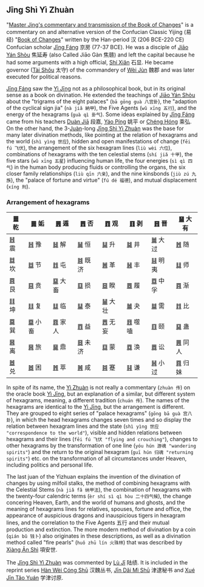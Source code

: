 ## Jīng Shì Yì Zhuàn

"[Master Jing's commentary and transmission of the Book of Changes](https://ctext.org/jingshi-yizhuan)" is a commentary on and alternative version of the Confucian Classic Yijing (易经) "[Book of Changes](README.md)" written by the Han-period 汉 (206 BCE-220 CE) Confucian scholar [Jīng Fáng](https://en.wikipedia.org/wiki/Jing_Fang) 京房 (77-37 BCE). He was a disciple of [Jiāo Yán Shòu](https://zh.wikipedia.org/zh-tw/焦贛) 焦延寿 (also Called Jiāo Gàn 焦赣) and left the capital because he had some arguments with a high official, [Shí Xiǎn](https://zh.wikipedia.org/wiki/石顯) 石显. He became governor ([Tài Shǒu](https://zh.wikipedia.org/zh-tw/太守) 太守) of the commandery of [Wèi Jùn](https://en.wikipedia.org/wiki/Wei_Commandery) 魏郡 and was later executed for political reasons.

[Jīng Fáng](https://en.wikipedia.org/wiki/Jing_Fang) saw the [Yì Jīng](README.md) not as a philosophical book, but in its original sense as a book on divination. He extended the teachings of [Jiāo Yán Shòu](https://zh.wikipedia.org/zh-tw/焦贛) about the "trigrams of the eight palaces" (`bā gōng guà 八宫卦`), the "adaption of the cyclical sign jia" (`nà jiǎ 納甲`), the Five Agents (`wǔ xīng 五行`), and the energy of the hexagrams (`guà qì 卦气`). Some ideas explained by [Jīng Fáng](https://en.wikipedia.org/wiki/Jing_Fang) came from his teachers [Duàn Jiā](https://ctext.org/wiki.pl?if=gb&chapter=721908&remap=gb#) 段嘉, [Yáo Píng](https://baike.baidu.com/item/姚平/57064) 姚平 or [Chéng Hóng](https://www.cidianwang.com/lishi/renwu/2/73362zv.htm) 乘弘. On the other hand, the 3-[Juàn](https://ctext.org/dictionary.pl?if=en&char=卷)-long [Jīng Shì Yì Zhuàn](https://ctext.org/jingshi-yizhuan) was the base for many later divination methods, like pointing at the relation of hexagrams and the world (`shì yìng 世应`), hidden and open manifestations of change (`fēi fú 飞伏`), the arrangement of the six hexagram lines (`liù wèi 六位`), combinations of hexagrams with the ten celestial stems (`shí jiǎ 十甲`), the five stars (`wǔ xīng 五星`) influencing human life, the four energies (`sì qì 四气`) in the human body producing fluids or controlling the organs, the six closer family relationships (`liù qīn 六亲`), and the nine kinsbonds (`jiù zú 九族`), the "palace of fortune and virtue" (`fú dé 福德`), and mutual displacement (`xíng 刑`).

### Arrangement of hexagrams

| [䷀](jing/qian.md#1) 乾 | [䷫](jing/qian.md#44) 姤 | [䷠](jing/qian.md#33) 遁 | [䷋](jing/qian.md#12) 否 | [䷓](jing/qian.md#20) 观 | [䷖](jing/qian.md#23) 剥 | [䷢](jing/qian.md#35) 晋 | [䷍](jing/qian.md#14) 大有 |
|---|---|---|---|---|---|---|---|
| [䷲](jing/zhen.md#51) 震 | [䷏](jing/zhen.md#16) 豫 | [䷧](jing/zhen.md#40) 解 | [䷟](jing/zhen.md#32) 恒 | [䷭](jing/zhen.md#46) 升 | [䷯](jing/zhen.md#48) 井 | [䷛](jing/zhen.md#28) 大过 | [䷐](jing/zhen.md#17) 随 |
| [䷜](jing/kan.md#29) 坎 | [䷻](jing/kan.md#60) 节 | [䷂](jing/kan.md#3) 屯 | [䷾](jing/kan.md#63) 既济 | [䷰](jing/kan.md#49) 革 | [䷶](jing/kan.md#55) 丰 | [䷣](jing/kan.md#36) 明夷 | [䷆](jing/kan.md#7) 师 |
| [䷴](jing/gen.md#52) 艮 | [䷕](jing/gen.md#22) 贲 | [䷙](jing/gen.md#26) 大畜 | [䷨](jing/gen.md#41) 损 | [䷥](jing/gen.md#38) 睽 | [䷉](jing/gen.md#10) 履 | [䷼](jing/gen.md#61) 中孚 | [䷴](jing/gen.md#53) 渐 |
| [䷁](jing/kun.md#2) 坤 | [䷗](jing/kun.md#24) 复 | [䷒](jing/kun.md#19) 临 | [䷊](jing/kun.md#11) 泰 | [䷡](jing/kun.md#34) 大壮 | [䷪](jing/kun.md#43) 夬 | [䷄](jing/kun.md#5) 需 | [䷇](jing/kun.md#8) 比 |
| [䷸](jing/xun.md#57) 巽 | [䷈](jing/xun.md#9) 小畜 | [䷤](jing/xun.md#37) 家人 | [䷩](jing/xun.md#42) 益 | [䷘](jing/xun.md#25) 无妄 | [䷔](jing/xun.md#21) 噬嗑 | [䷚](jing/xun.md#27) 颐 | [䷑](jing/xun.md#18) 蛊  |
| [䷝](jing/li.md#30) 离 | [䷷](jing/li.md#56) 旅 | [䷱](jing/li.md#50) 鼎 | [䷿](jing/li.md#64) 未济 | [䷃](jing/li.md#4) 蒙 | [䷺](jing/li.md#59) 涣 | [䷅](jing/li.md#6) 讼 | [䷌](jing/li.md#13) 同人 |
| [䷹](jing/dui.md#58) 兑 | [䷮](jing/dui.md#47) 困 | [䷬](jing/dui.md#45) 萃 | [䷞](jing/dui.md#31) 咸 | [䷦](jing/dui.md#39) 蹇 | [䷎](jing/dui.md#15) 谦 | [䷽](jing/dui.md#62) 小过 | [䷴](jing/dui.md#54) 归妹 |

In spite of its name, the [Yì Zhuàn](https://ctext.org/jingshi-yizhuan) is not really a commentary (`zhuàn 传`) on the oracle book [Yì Jīng](README.md), but an explanation of a similar, but different system of hexagrams, meaning, a different tradition (`chuán 传`). The names of the hexagrams are identical to the [Yì Jīng](README.md), but the arrangement is different. They are grouped to eight series of "palace hexagrams" (`gōng bā guà 宫八卦`), in which the head hexagrams changes seven times and so display the relation between hexagram lines and the state (`shì yìng 世应 "correspondence to the world"`), visible and hidden relations between hexagrams and their lines (`fēi fú 飞伏 "flying and crouching"`), changes to other hexagrams by the transformation of one line (`yóu hún 游魂 "wandering spirits"`) and the return to the original hexagram (`guī hún 归魂 "returning spirits"`) etc. on the transformation of all circumstances under Heaven, including politics and personal life.

The last juan of the Yizhuan explains the invention of the divination of changes by using milfoil stalks, the method of combining hexagrams with the Celestial Stems (`nà jiǎ fǎ 纳甲法`), the combination of hexagrams with the twenty-four calendric terms (`èr shí sì qì hòu 二十四气候`), the change concering Heaven, Earth, and the world of humans and ghosts, and the meaning of hexagrams lines for relatives, spouses, fortune and office, the appearance of auspicious dragons and inauspicious tigers in hexagram lines, and the correlation to the Five Agents 五行 and their mutual production and extinction. The more modern method of divination by a coin (`qián bǔ 钱卜`) also originates in these descriptions, as well as a divination method called "fire pearls" (`huǒ zhū lín 火珠林`) that was described by [Xiàng Ān Shì](https://zh.wikipedia.org/zh-tw/项安世) 項安世.

The [Jīng Shì Yì Zhuàn](https://ctext.org/jingshi-yizhuan) was commented by [Lù Jī](https://en.wikipedia.org/wiki/Lu_Ji_(Gongji)) 陆绩. It is included in the reprint series [Hàn Wèi Cóng Shū](https://ctext.org/library.pl?if=en&collection=27&remap=gb) 汉魏丛书, [Jīn Dǎi Mì Shū](https://baike.baidu.com/item/津逮秘书/357070) 津逮秘书 and [Xué Jīn Tǎo Yuán](https://ctext.org/library.pl?if=gb&res=81120&remap=gb) 学津讨原.
